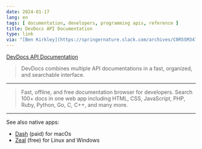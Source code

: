 ```yaml
---
date: 2024-01-17
lang: en
tags: [ documentation, developers, programming apis, reference ]
title: DevDocs API Documentation
type: link
via: "[Ben Kirkley](https://springernature.slack.com/archives/C0R5SM347/p1705502323498709)"
---
```


[DevDocs API Documentation](https://devdocs.io/)

> DevDocs combines multiple API documentations in a fast, organized, and searchable interface.

---

> Fast, offline, and free documentation browser for developers. Search 100+ docs in one web app including HTML, CSS, JavaScript, PHP, Ruby, Python, Go, C, C++, and many more.

---

See also native apps:

* [Dash](https://kapeli.com/dash) (paid) for macOs
* [Zeal](https://zealdocs.org/) (free) for Linux and Windows
